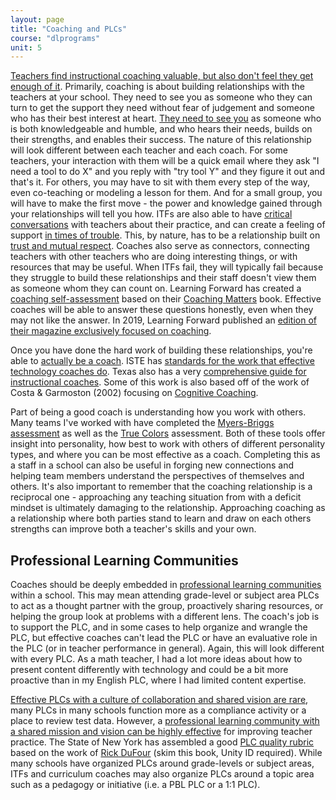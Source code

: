 ```yaml
---
layout: page
title: "Coaching and PLCs"
course: "dlprograms"
unit: 5
---
```

[Teachers find instructional coaching valuable, but also don't feel they get enough of it][1]. Primarily, coaching is about building relationships with the teachers at your school. They need to see you as someone who they can turn to get the support they need without fear of judgement and someone who has their best interest at heart. [They need to see you][2] as someone who is both knowledgeable and humble, and who hears their needs, builds on their strengths, and enables their success. The nature of this relationship will look different between each teacher and each coach. For some teachers, your interaction with them will be a quick email where they ask "I need a tool to do X" and you reply with "try tool Y" and they figure it out and that's it. For others, you may have to sit with them every step of the way, even co-teaching or modeling a lesson for them. And for a small group, you will have to make the first move - the power and knowledge gained through your relationships will tell you how. ITFs are also able to have [critical conversations][3] with teachers about their practice, and can create a feeling of support [in times of trouble][4]. This, by nature, has to be a relationship built on [trust and mutual respect][5]. Coaches also serve as connectors, connecting teachers with other teachers who are doing interesting things, or with resources that may be useful. When ITFs fail, they will typically fail because they struggle to build these relationships and their staff doesn't view them as someone whom they can count on. Learning Forward has created a [coaching self-assessment][6] based on their [Coaching Matters][7] book. Effective coaches will be able to answer these questions honestly, even when they may not like the answer. In 2019, Learning Forward published an [edition of their magazine exclusively focused on coaching][8].

Once you have done the hard work of building these relationships, you're able to [actually be a coach][9]. ISTE has [standards for the work that effective technology coaches do][10]. Texas also has a very [comprehensive guide for instructional coaches](). Some of this work is also based off of the work of Costa & Garmoston (2002) focusing on [Cognitive Coaching][12]. 

Part of being a good coach is understanding how you work with others. Many teams I've worked with have completed the [Myers-Briggs assessment][13] as well as the [True Colors][14] assessment. Both of these tools offer insight into personality, how best to work with others of different personality types, and where you can be most effective as a coach. Completing this as a staff in a school can also be useful in forging new connections and helping team members understand the perspectives of themselves and others.  It's also important to remember that the coaching relationship is a reciprocal one - approaching any teaching situation from with a deficit mindset is ultimately damaging to the relationship. Approaching coaching as a relationship where both parties stand to learn and draw on each others strengths can improve both a teacher's skills and your own.

## Professional Learning Communities
Coaches should be deeply embedded in [professional learning communities][15] within a school. This may mean attending grade-level or subject area PLCs to act as a thought partner with the group, proactively sharing resources, or helping the group look at problems with a different lens. The coach's job is to support the PLC, and in some cases to help organize and wrangle the PLC, but effective coaches can't lead the PLC or have an evaluative role in the PLC (or in teacher performance in general). Again, this will look different with every PLC. As a math teacher, I had a lot more ideas about how to present content differently with technology and could be a bit more proactive than in my English PLC, where I had limited content expertise.

[Effective PLCs with a culture of collaboration and shared vision are rare][16], many PLCs in many schools function more as a compliance activity or a place to review test data. However, a [professional learning community with a shared mission and vision can be highly effective][17] for improving teacher practice. The State of New York has assembled a good [PLC quality rubric][18] based on the work of [Rick DuFour][19] (skim this book, Unity ID required).  While many schools have organized PLCs around grade-levels or subject areas, ITFs and curriculum coaches may also organize PLCs around a topic area such as a pedagogy or initiative (i.e. a PBL PLC or a 1:1 PLC). 

[1]:	https://www.the74million.org/article/teachers-find-coaching-helpful-but-most-dont-get-enough-of-it-survey-says/
[2]:	https://inservice.ascd.org/seven-qualities-of-an-instructional-coach/
[3]:	https://ncsu.on.worldcat.org/oclc/915346980
[4]:	https://youtu.be/gdp4sPviV74?list=PLq6xHLjpckwdhqQcZG1-oSluEBqZcVKLV
[5]:	https://drive.google.com/file/d/0B4SH0GYTPoI_YVZUakZiR1FmOTA/view?usp=sharing
[6]:	https://learningforward.org/wp-content/uploads/2020/01/killiontoolch3-4.pdf
[7]:	https://learningforward.org/resource/coaching-matters/
[8]:	https://learningforward.org/wp-content/uploads/2019/12/the-learning-professional-december2019.pdf
[9]:	https://www.edelements.com/blog/coaching-for-innovation-10-competencies-to-maximize-the-impact-of-a-coach
[10]:	https://id.iste.org/docs/pdfs/20-14_ISTE_Standards-C_PDF.pdf
[12]:	http://www.ascd.org/ascd-express/vol8/803-costa.aspx
[13]:	https://www.myersbriggs.org/my-mbti-personality-type/mbti-basics/home.htm?bhcp=1
[14]:	https://truecolorsintl.com/the-four-color-personalities/
[15]:	http://www.ascd.org/publications/educational-leadership/may04/vol61/num08/What-Is-a-Professional-Learning-Community%C2%A2.aspx
[16]:	https://www.researchgate.net/profile/Sally_Thomas2/publication/226457350_Professional_Learning_Communities_A_Review_of_the_Literature/links/0c96053456ca0c4356000000.pdf
[17]:	http://www.sedl.org/pubs/change34/4.html
[18]:	http://www.nysed.gov/common/nysed/files/MVCSD%20STLE%20PLC-Continuum%20rubric.pdf
[19]:	https://ebookcentral.proquest.com/lib/ncsu/detail.action?docID=3404884